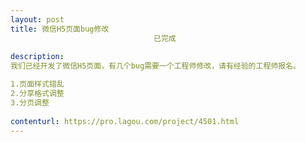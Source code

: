 ```yaml
---                
layout: post       
title: 微信H5页面bug修改
                                已完成
           
description: 
我们已经开发了微信H5页面，有几个bug需要一个工程师修改，请有经验的工程师报名。

1.页面样式错乱
2.分享格式调整
3.分页调整
     
contenturl: https://pro.lagou.com/project/4501.html      
---                 
```

